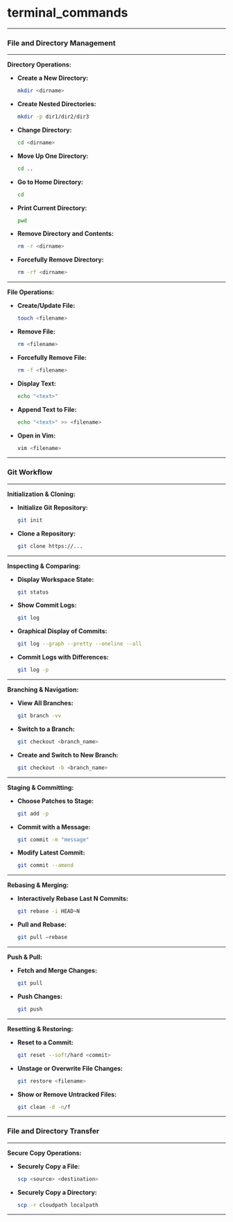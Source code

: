 # terminal_commands

---

### **File and Directory Management**

---

**Directory Operations:**

- **Create a New Directory:** 
  ```bash
  mkdir <dirname>
  ```

- **Create Nested Directories:** 
  ```bash
  mkdir -p dir1/dir2/dir3
  ```

- **Change Directory:** 
  ```bash
  cd <dirname>
  ```

- **Move Up One Directory:** 
  ```bash
  cd ..
  ```

- **Go to Home Directory:** 
  ```bash
  cd
  ```

- **Print Current Directory:** 
  ```bash
  pwd
  ```

- **Remove Directory and Contents:** 
  ```bash
  rm -r <dirname>
  ```

- **Forcefully Remove Directory:** 
  ```bash
  rm -rf <dirname>
  ```

---

**File Operations:**

- **Create/Update File:** 
  ```bash
  touch <filename>
  ```

- **Remove File:** 
  ```bash
  rm <filename>
  ```

- **Forcefully Remove File:** 
  ```bash
  rm -f <filename>
  ```

- **Display Text:** 
  ```bash
  echo "<text>"
  ```

- **Append Text to File:** 
  ```bash
  echo "<text>" >> <filename>
  ```

- **Open in Vim:** 
  ```bash
  vim <filename>
  ```

---

### **Git Workflow**

---

**Initialization & Cloning:**

- **Initialize Git Repository:** 
  ```bash
  git init
  ```

- **Clone a Repository:** 
  ```bash
  git clone https://...
  ```

---

**Inspecting & Comparing:**

- **Display Workspace State:** 
  ```bash
  git status
  ```

- **Show Commit Logs:** 
  ```bash
  git log
  ```

- **Graphical Display of Commits:** 
  ```bash
  git log --graph --pretty --oneline --all
  ```

- **Commit Logs with Differences:** 
  ```bash
  git log -p
  ```

---

**Branching & Navigation:**

- **View All Branches:** 
  ```bash
  git branch -vv
  ```

- **Switch to a Branch:** 
  ```bash
  git checkout <branch_name>
  ```

- **Create and Switch to New Branch:** 
  ```bash
  git checkout -b <branch_name>
  ```

---

**Staging & Committing:**

- **Choose Patches to Stage:** 
  ```bash
  git add -p
  ```

- **Commit with a Message:** 
  ```bash
  git commit -m "message"
  ```

- **Modify Latest Commit:** 
  ```bash
  git commit --amend
  ```

---

**Rebasing & Merging:**

- **Interactively Rebase Last N Commits:** 
  ```bash
  git rebase -i HEAD~N
  ```

- **Pull and Rebase:** 
  ```bash
  git pull —rebase
  ```

---

**Push & Pull:**

- **Fetch and Merge Changes:** 
  ```bash
  git pull
  ```

- **Push Changes:** 
  ```bash
  git push
  ```

---

**Resetting & Restoring:**

- **Reset to a Commit:** 
  ```bash
  git reset --soft/hard <commit>
  ```

- **Unstage or Overwrite File Changes:** 
  ```bash
  git restore <filename>
  ```

- **Show or Remove Untracked Files:** 
  ```bash
  git clean -d -n/f
  ```

---

### **File and Directory Transfer**

---

**Secure Copy Operations:**

- **Securely Copy a File:** 
  ```bash
  scp <source> <destination>
  ```

- **Securely Copy a Directory:** 
  ```bash
  scp -r cloudpath localpath
  ```

---


